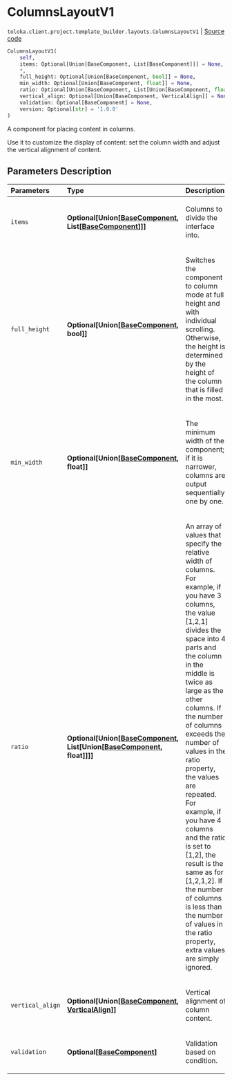 # ColumnsLayoutV1
`toloka.client.project.template_builder.layouts.ColumnsLayoutV1` | [Source code](https://github.com/Toloka/toloka-kit/blob/v1.0.1/src/client/project/template_builder/layouts.py#L58)

```python
ColumnsLayoutV1(
    self,
    items: Optional[Union[BaseComponent, List[BaseComponent]]] = None,
    *,
    full_height: Optional[Union[BaseComponent, bool]] = None,
    min_width: Optional[Union[BaseComponent, float]] = None,
    ratio: Optional[Union[BaseComponent, List[Union[BaseComponent, float]]]] = None,
    vertical_align: Optional[Union[BaseComponent, VerticalAlign]] = None,
    validation: Optional[BaseComponent] = None,
    version: Optional[str] = '1.0.0'
)
```

A component for placing content in columns.


Use it to customize the display of content: set the column width and adjust the vertical alignment of content.

## Parameters Description

| Parameters | Type | Description |
| :----------| :----| :-----------|
`items`|**Optional\[Union\[[BaseComponent](toloka.client.project.template_builder.base.BaseComponent.md), List\[[BaseComponent](toloka.client.project.template_builder.base.BaseComponent.md)\]\]\]**|<p>Columns to divide the interface into.</p>
`full_height`|**Optional\[Union\[[BaseComponent](toloka.client.project.template_builder.base.BaseComponent.md), bool\]\]**|<p>Switches the component to column mode at full height and with individual scrolling. Otherwise, the height is determined by the height of the column that is filled in the most.</p>
`min_width`|**Optional\[Union\[[BaseComponent](toloka.client.project.template_builder.base.BaseComponent.md), float\]\]**|<p>The minimum width of the component; if it is narrower, columns are output sequentially, one by one.</p>
`ratio`|**Optional\[Union\[[BaseComponent](toloka.client.project.template_builder.base.BaseComponent.md), List\[Union\[[BaseComponent](toloka.client.project.template_builder.base.BaseComponent.md), float\]\]\]\]**|<p>An array of values that specify the relative width of columns. For example, if you have 3 columns, the value [1,2,1] divides the space into 4 parts and the column in the middle is twice as large as the other columns. If the number of columns exceeds the number of values in the ratio property, the values are repeated. For example, if you have 4 columns and the ratio is set to [1,2], the result is the same as for [1,2,1,2]. If the number of columns is less than the number of values in the ratio property, extra values are simply ignored.</p>
`vertical_align`|**Optional\[Union\[[BaseComponent](toloka.client.project.template_builder.base.BaseComponent.md), [VerticalAlign](toloka.client.project.template_builder.layouts.ColumnsLayoutV1.VerticalAlign.md)\]\]**|<p>Vertical alignment of column content.</p>
`validation`|**Optional\[[BaseComponent](toloka.client.project.template_builder.base.BaseComponent.md)\]**|<p>Validation based on condition.</p>
